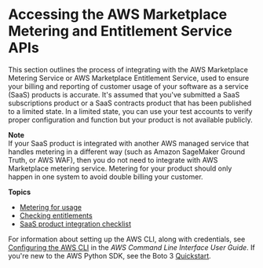 # Accessing the AWS Marketplace Metering and Entitlement Service APIs<a name="saas-integration-metering-and-entitlement-apis"></a>

This section outlines the process of integrating with the AWS Marketplace Metering Service or AWS Marketplace Entitlement Service, used to ensure your billing and reporting of customer usage of your software as a service \(SaaS\) products is accurate\. It's assumed that you've submitted a SaaS subscriptions product or a SaaS contracts product that has been published to a limited state\. In a limited state, you can use your test accounts to verify proper configuration and function but your product is not available publicly\. 

**Note**  
If your SaaS product is integrated with another AWS managed service that handles metering in a different way \(such as Amazon SageMaker Ground Truth, or AWS WAF\), then you do not need to integrate with AWS Marketplace metering service\. Metering for your product should only happen in one system to avoid double billing your customer\.

**Topics**
+ [Metering for usage](metering-for-usage.md)
+ [Checking entitlements](checking-entitlements.md)
+ [SaaS product integration checklist](aws-marketplace-integration-checklist.md)

 For information about setting up the AWS CLI, along with credentials, see [Configuring the AWS CLI](https://docs.aws.amazon.com/cli/latest/userguide/cli-chap-getting-started.html) in the *AWS Command Line Interface User Guide*\. If you're new to the AWS Python SDK, see the Boto 3 [Quickstart](https://boto3.readthedocs.io/en/latest/guide/quickstart.html)\. 